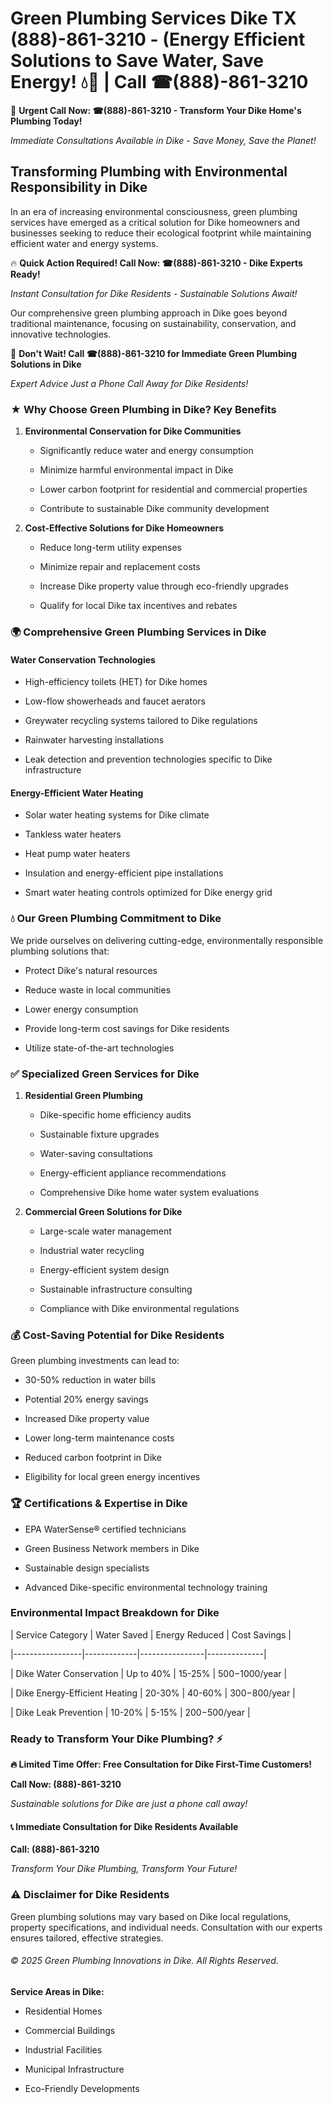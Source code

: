 # Green Plumbing Services Dike TX (888)-861-3210 - (Energy Efficient Solutions to Save Water, Save Energy! 💧🌿 | Call ☎(888)-861-3210

🚨 **Urgent Call Now: ☎(888)-861-3210 - Transform Your Dike Home's Plumbing Today!**
*Immediate Consultations Available in Dike - Save Money, Save the Planet!*

## Transforming Plumbing with Environmental Responsibility in Dike

In an era of increasing environmental consciousness, green plumbing services have emerged as a critical solution for Dike homeowners and businesses seeking to reduce their ecological footprint while maintaining efficient water and energy systems. 

🔥 **Quick Action Required! Call Now: ☎(888)-861-3210 - Dike Experts Ready!**
*Instant Consultation for Dike Residents - Sustainable Solutions Await!*

Our comprehensive green plumbing approach in Dike goes beyond traditional maintenance, focusing on sustainability, conservation, and innovative technologies.

🚨 **Don't Wait! Call ☎(888)-861-3210 for Immediate Green Plumbing Solutions in Dike**
*Expert Advice Just a Phone Call Away for Dike Residents!*

### ★ Why Choose Green Plumbing in Dike? Key Benefits

1. **Environmental Conservation for Dike Communities** 
   - Significantly reduce water and energy consumption
   - Minimize harmful environmental impact in Dike
   - Lower carbon footprint for residential and commercial properties
   - Contribute to sustainable Dike community development

2. **Cost-Effective Solutions for Dike Homeowners** 
   - Reduce long-term utility expenses
   - Minimize repair and replacement costs
   - Increase Dike property value through eco-friendly upgrades
   - Qualify for local Dike tax incentives and rebates

### 🌍 Comprehensive Green Plumbing Services in Dike

#### Water Conservation Technologies
- High-efficiency toilets (HET) for Dike homes
- Low-flow showerheads and faucet aerators
- Greywater recycling systems tailored to Dike regulations
- Rainwater harvesting installations
- Leak detection and prevention technologies specific to Dike infrastructure

#### Energy-Efficient Water Heating
- Solar water heating systems for Dike climate
- Tankless water heaters
- Heat pump water heaters
- Insulation and energy-efficient pipe installations
- Smart water heating controls optimized for Dike energy grid

### 💧 Our Green Plumbing Commitment to Dike

We pride ourselves on delivering cutting-edge, environmentally responsible plumbing solutions that:
- Protect Dike's natural resources
- Reduce waste in local communities
- Lower energy consumption
- Provide long-term cost savings for Dike residents
- Utilize state-of-the-art technologies

### ✅ Specialized Green Services for Dike

1. **Residential Green Plumbing**
   - Dike-specific home efficiency audits
   - Sustainable fixture upgrades
   - Water-saving consultations
   - Energy-efficient appliance recommendations
   - Comprehensive Dike home water system evaluations

2. **Commercial Green Solutions for Dike**
   - Large-scale water management
   - Industrial water recycling
   - Energy-efficient system design
   - Sustainable infrastructure consulting
   - Compliance with Dike environmental regulations

### 💰 Cost-Saving Potential for Dike Residents

Green plumbing investments can lead to:
- 30-50% reduction in water bills
- Potential 20% energy savings
- Increased Dike property value
- Lower long-term maintenance costs
- Reduced carbon footprint in Dike
- Eligibility for local green energy incentives

### 🏆 Certifications & Expertise in Dike

- EPA WaterSense® certified technicians
- Green Business Network members in Dike
- Sustainable design specialists
- Advanced Dike-specific environmental technology training

### Environmental Impact Breakdown for Dike

| Service Category | Water Saved | Energy Reduced | Cost Savings |
|-----------------|-------------|----------------|--------------|
| Dike Water Conservation | Up to 40% | 15-25% | $500-$1000/year |
| Dike Energy-Efficient Heating | 20-30% | 40-60% | $300-$800/year |
| Dike Leak Prevention | 10-20% | 5-15% | $200-$500/year |

### Ready to Transform Your Dike Plumbing? ⚡

**🔥 Limited Time Offer: Free Consultation for Dike First-Time Customers!**

**Call Now: (888)-861-3210**
*Sustainable solutions for Dike are just a phone call away!*

#### 📞 Immediate Consultation for Dike Residents Available

**Call: (888)-861-3210**
*Transform Your Dike Plumbing, Transform Your Future!*

### ⚠️ Disclaimer for Dike Residents

Green plumbing solutions may vary based on Dike local regulations, property specifications, and individual needs. Consultation with our experts ensures tailored, effective strategies.

###### © 2025 Green Plumbing Innovations in Dike. All Rights Reserved.

**Service Areas in Dike:** 
- Residential Homes
- Commercial Buildings
- Industrial Facilities
- Municipal Infrastructure
- Eco-Friendly Developments